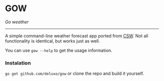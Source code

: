 # GOW

*Go weather*

---

A simple command-line weather forecast app ported from [CSW](https://github.com/Deluxo/CSW).
Not all functionality is identical, but works just as well.


You can use `gow --help` to get the usage information.

### Instalation

`go get github.com/deluxo/gow` or clone the repo and build it yourself.
